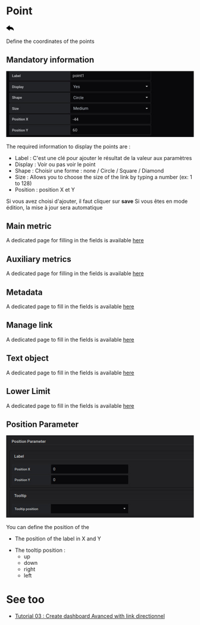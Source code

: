 # Point

[![](../../screenshots/other/Go-back.png)](coordinates.md)

Define the coordinates of the points

## Mandatory information

![saisie point](../../screenshots/editor/coordinates/screen-point/obligatoire.jpg)

The required information to display the points are :

- Label : C'est une clé pour ajouter le résultat de la valeur aux paramètres
- Display : Voir ou pas voir le point
- Shape : Choisir une forme : none / Circle / Square / Diamond
- Size : Allows you to choose the size of the link by typing a number (ex: 1 to 128)
- Position : position X et Y

Si vous avez choisi d'ajouter, il faut cliquer sur **save** Si vous êtes en mode édition, la mise à jour sera automatique

## Main metric

A dedicated page for filling in the fields is available [here](coordinates-main-metric.md)

## Auxiliary metrics

A dedicated page for filling in the fields is available [here](coordinates-auxiliary-metric.md)

## Metadata

A dedicated page to fill in the fields is available [here](coordinates-metada.md)

## Manage link

A dedicated page to fill in the fields is available [here](coordinates-manage-link.md)

## Text object

A dedicated page to fill in the fields is available [here](coordinates-object-text.md)

## Lower Limit

A dedicated page to fill in the fields is available [here](coordinates-lower-limit.md)

## Position Parameter

![position parameter](../../screenshots/editor/coordinates/screen-point/position-parameter.jpg)

You can define the position of the

- The position of the label in X and Y

* The tooltip position :
  - up
  - down
  - right
  - left

  
# See too

- [Tutorial 03 : Create dashboard Avanced with link directionnel](../demo/tutorial03.md)
